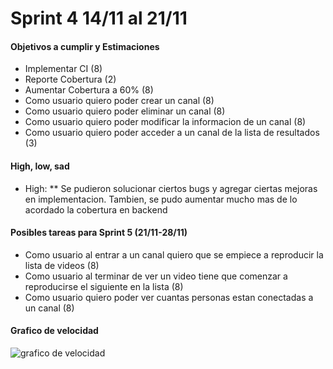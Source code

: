 # Sprint 4    14/11 al 21/11

#### Objetivos a cumplir y Estimaciones

- Implementar CI (8)
- Reporte Cobertura (2)
- Aumentar Cobertura a 60% (8)
- Como usuario quiero poder crear un canal (8)
- Como usuario quiero poder eliminar un canal (8)
- Como usuario quiero poder modificar la informacion de un canal (8)
- Como usuario quiero poder acceder a un canal de la lista de resultados (3)

#### High, low, sad 
 
* High: 
** Se pudieron solucionar ciertos bugs y agregar ciertas mejoras en implementacion. Tambien, se pudo aumentar mucho mas de lo acordado la cobertura en backend

#### Posibles tareas para Sprint 5  (21/11-28/11)
- Como usuario al entrar a un canal quiero que se empiece a reproducir la lista de videos (8)
- Como usuario al terminar de ver un video tiene que comenzar a reproducirse el siguiente en la lista (8)
- Como usuario quiero poder ver cuantas personas estan conectadas a un canal (8)


#### Grafico de velocidad
![grafico de velocidad](unquitube-iisoft/docs/sprintDocumentation/graficoVelocidadSprint4.png)
